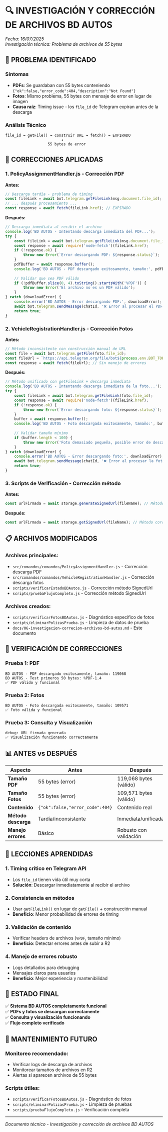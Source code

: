 # 🔍 INVESTIGACIÓN Y CORRECCIÓN DE ARCHIVOS BD AUTOS

*Fecha: 16/07/2025*  
*Investigación técnica: Problema de archivos de 55 bytes*

## 🚨 PROBLEMA IDENTIFICADO

### Síntomas
- **PDFs**: Se guardaban con 55 bytes conteniendo `{"ok":false,"error_code":404,"description":"Not Found"}`
- **Fotos**: Mismo problema, 55 bytes con mensaje de error en lugar de imagen
- **Causa raíz**: Timing issue - los `file_id` de Telegram expiran antes de la descarga

### Análisis Técnico
```
file_id → getFile() → construir URL → fetch() → EXPIRADO
                         ↓
                   55 bytes de error
```

## 🔧 CORRECCIONES APLICADAS

### 1. **PolicyAssignmentHandler.js** - Corrección PDF

**Antes:**
```javascript
// Descarga tardía - problema de timing
const fileLink = await bot.telegram.getFileLink(msg.document.file_id);
// ... después procesamiento ...
const response = await fetch(fileLink.href); // EXPIRADO
```

**Después:**
```javascript
// Descarga inmediata al recibir el archivo
console.log('BD AUTOS - Intentando descarga inmediata del PDF...');
try {
    const fileLink = await bot.telegram.getFileLink(msg.document.file_id);
    const response = await require('node-fetch')(fileLink.href);
    if (!response.ok) {
        throw new Error(`Error descargando PDF: ${response.status}`);
    }
    pdfBuffer = await response.buffer();
    console.log('BD AUTOS - PDF descargado exitosamente, tamaño:', pdfBuffer.length);
    
    // Validar que sea PDF válido
    if (!pdfBuffer.slice(0, 4).toString().startsWith('%PDF')) {
        throw new Error('El archivo no es un PDF válido');
    }
} catch (downloadError) {
    console.error('BD AUTOS - Error descargando PDF:', downloadError);
    await bot.telegram.sendMessage(chatId, '❌ Error al procesar el PDF...');
    return true;
}
```

### 2. **VehicleRegistrationHandler.js** - Corrección Fotos

**Antes:**
```javascript
// Método inconsistente con construcción manual de URL
const file = await bot.telegram.getFile(foto.file_id);
const fileUrl = `https://api.telegram.org/file/bot${process.env.BOT_TOKEN}/${file.file_path}`;
const response = await fetch(fileUrl); // Sin manejo de errores
```

**Después:**
```javascript
// Método unificado con getFileLink + descarga inmediata
console.log('BD AUTOS - Intentando descarga inmediata de la foto...');
try {
    const fileLink = await bot.telegram.getFileLink(foto.file_id);
    const response = await require('node-fetch')(fileLink.href);
    if (!response.ok) {
        throw new Error(`Error descargando foto: ${response.status}`);
    }
    buffer = await response.buffer();
    console.log('BD AUTOS - Foto descargada exitosamente, tamaño:', buffer.length);
    
    // Validar tamaño mínimo
    if (buffer.length < 100) {
        throw new Error('Foto demasiado pequeña, posible error de descarga');
    }
} catch (downloadError) {
    console.error('BD AUTOS - Error descargando foto:', downloadError);
    await bot.telegram.sendMessage(chatId, '❌ Error al procesar la foto...');
    return true;
}
```

### 3. **Scripts de Verificación** - Corrección método

**Antes:**
```javascript
const urlFirmada = await storage.generateSignedUrl(fileName); // Método inexistente
```

**Después:**
```javascript
const urlFirmada = await storage.getSignedUrl(fileName); // Método correcto
```

## 📋 ARCHIVOS MODIFICADOS

### Archivos principales:
- `src/comandos/comandos/PolicyAssignmentHandler.js` - Corrección descarga PDF
- `src/comandos/comandos/VehicleRegistrationHandler.js` - Corrección descarga fotos
- `scripts/verificarEstadoBDAutos.js` - Corrección método SignedUrl
- `scripts/pruebaFlujoCompleto.js` - Corrección método SignedUrl

### Archivos creados:
- `scripts/verificarFotosBDAutos.js` - Diagnóstico específico de fotos
- `scripts/eliminarPolizasPrueba.js` - Limpieza de datos de prueba
- `docs/06-investigacion-correcion-archivos-bd-autos.md` - Este documento

## 🧪 VERIFICACIÓN DE CORRECCIONES

### Prueba 1: PDF
```
BD AUTOS - PDF descargado exitosamente, tamaño: 119068
BD AUTOS - Test primeros 50 bytes: %PDF-1.4
✅ PDF válido y funcional
```

### Prueba 2: Fotos
```
BD AUTOS - Foto descargada exitosamente, tamaño: 109571
✅ Foto válida y funcional
```

### Prueba 3: Consulta y Visualización
```
debug: URL firmada generada
✅ Visualización funcionando correctamente
```

## 📊 ANTES vs DESPUÉS

| Aspecto | Antes | Después |
|---------|--------|---------|
| **Tamaño PDF** | 55 bytes (error) | 119,068 bytes (válido) |
| **Tamaño Fotos** | 55 bytes (error) | 109,571 bytes (válido) |
| **Contenido** | `{"ok":false,"error_code":404}` | Contenido real |
| **Método descarga** | Tardía/inconsistente | Inmediata/unificada |
| **Manejo errores** | Básico | Robusto con validación |

## 🎯 LECCIONES APRENDIDAS

### 1. **Timing crítico en Telegram API**
- Los `file_id` tienen vida útil muy corta
- **Solución**: Descargar inmediatamente al recibir el archivo

### 2. **Consistencia en métodos**
- Usar `getFileLink()` en lugar de `getFile()` + construcción manual
- **Beneficio**: Menor probabilidad de errores de timing

### 3. **Validación de contenido**
- Verificar headers de archivos (`%PDF`, tamaño mínimo)
- **Beneficio**: Detectar errores antes de subir a R2

### 4. **Manejo de errores robusto**
- Logs detallados para debugging
- Mensajes claros para usuarios
- **Beneficio**: Mejor experiencia y mantenibilidad

## 🚀 ESTADO FINAL

✅ **Sistema BD AUTOS completamente funcional**  
✅ **PDFs y fotos se descargan correctamente**  
✅ **Consulta y visualización funcionando**  
✅ **Flujo completo verificado**  

## 🔧 MANTENIMIENTO FUTURO

### Monitoreo recomendado:
- Verificar logs de descarga de archivos
- Monitorear tamaños de archivos en R2
- Alertas si aparecen archivos de 55 bytes

### Scripts útiles:
- `scripts/verificarFotosBDAutos.js` - Diagnóstico de fotos
- `scripts/eliminarPolizasPrueba.js` - Limpieza de pruebas
- `scripts/pruebaFlujoCompleto.js` - Verificación completa

---

*Documento técnico - Investigación y corrección de archivos BD AUTOS*